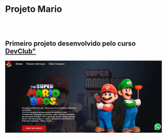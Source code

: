 <h1> Projeto Mario </h1>
<br>
<br>
<h2>Primeiro projeto desenvolvido pelo curso <a href="rodolfomori.com.br">DevClub"</a></h2>

<img src="https://github.com/edualandradeluz/Projeto-Mario/blob/main/img/Capa%20Mario.JPG?raw=true" />
